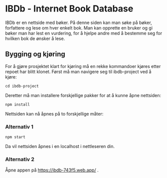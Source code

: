# IBDb - Internet Book Database

IBDb er en nettside med bøker. På denne siden kan man søke på bøker, forfattere og lese om hver enkelt bok. Man kan opprette en bruker og gi bøker man har lest en vurdering, for å hjelpe andre med å bestemme seg for hvilken bok de ønsker å lese.

## Bygging og kjøring

For å gjøre prosjektet klart for kjøring må en rekke kommandoer kjøres etter repoet har blitt klonet. Først må man navigere seg til ibdb-project ved å kjøre:
```
cd ibdb-project
```

Deretter må man installere forskjellige pakker for at å kunne åpne nettsiden:
```
npm install
```

Nettsiden kan nå åpnes på to forskjellige måter:

### Alternativ 1

```
npm start
```
Da vil nettsiden åpnes i en localhost i nettleseren din.

### Alternativ 2

Åpne appen på https://ibdb-743f5.web.app/ .




